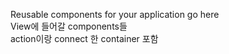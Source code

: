 Reusable components for your application go here<br>
View에 들어갈 components들<Br>
action이랑 connect 한 container 포함
